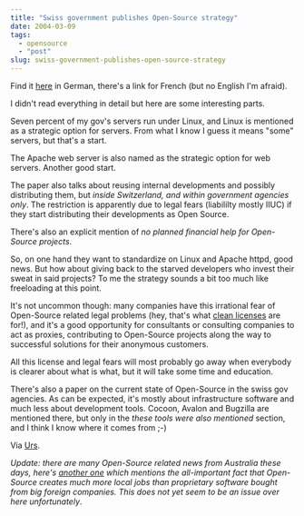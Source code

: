 ```yaml
---
title: "Swiss government publishes Open-Source strategy"
date: 2004-03-09
tags: 
  - opensource
  - "post"
slug: swiss-government-publishes-open-source-strategy
---
```


Find it [here](http://www.isb.admin.ch/internet/strategien/00665/01491/index.html?lang=de&sub=) in German, there's a link for French (but no English I'm afraid).

I didn't read everything in detail but here are some interesting parts.

Seven percent of my gov's servers run under Linux, and Linux is mentioned as a strategic option for servers. From what I know I guess it means "some" servers, but that's a start.

The Apache web server is also named as the strategic option for web servers. Another good start.

The paper also talks about reusing internal developments and possibly distributing them, but _inside Switzerland, and within government agencies only_. The restriction is apparently due to legal fears (liabililty mostly IIUC) if they start distributing their developments as Open Source.

There's also an explicit mention of _no planned financial help for Open-Source projects_.

So, on one hand they want to standardize on Linux and Apache httpd, good news. But how about giving back to the starved developers who invest their sweat in said projects? To me the strategy sounds a bit too much like freeloading at this point.

It's not uncommon though: many companies have this irrational fear of Open-Source related legal problems (hey, that's what [clean licenses](http://apache.org/licenses/) are for!), and it's a good opportunity for consultants or consulting companies to act as proxies, contributing to Open-Source projects along the way to successful solutions for their anonymous customers.

All this license and legal fears will most probably go away when everybody is clearer about what is what, but it will take some time and education.

There's also a paper on the current state of Open-Source in the swiss gov agencies. As can be expected, it's mostly about infrastructure software and much less about development tools. Cocoon, Avalon and Bugzilla are mentioned there, but only in the _these tools were also mentioned_ section, and I think I know where it comes from ;-)

Via [Urs](http://www.circle.ch/blog/p1363.html).

_Update: there are many Open-Source related news from Australia these days, here's [another one](http://www.zdnet.com.au/news/software/0,2000061733,39116427,00.htm) which mentions the all-important fact that Open-Source creates much more local jobs than proprietary software bought from big foreign companies. This does not yet seem to be an issue over here unfortunately_.
